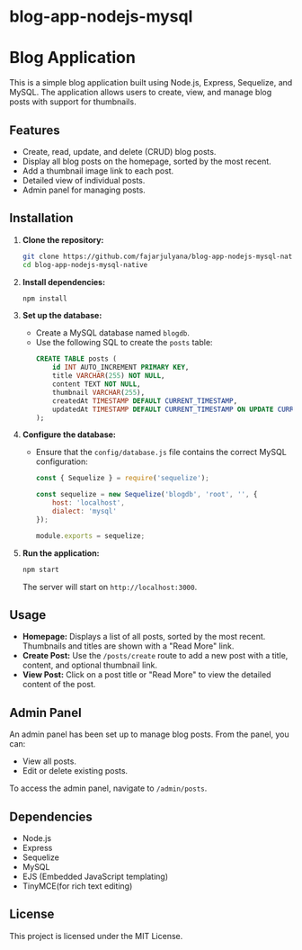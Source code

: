 # blog-app-nodejs-mysql
# Blog Application

This is a simple blog application built using Node.js, Express, Sequelize, and MySQL. The application allows users to create, view, and manage blog posts with support for thumbnails.

## Features

- Create, read, update, and delete (CRUD) blog posts.
- Display all blog posts on the homepage, sorted by the most recent.
- Add a thumbnail image link to each post.
- Detailed view of individual posts.
- Admin panel for managing posts.

## Installation

1. **Clone the repository:**
   ```bash
   git clone https://github.com/fajarjulyana/blog-app-nodejs-mysql-native.git
   cd blog-app-nodejs-mysql-native
   ```

2. **Install dependencies:**
   ```bash
   npm install
   ```

3. **Set up the database:**

   - Create a MySQL database named `blogdb`.
   - Use the following SQL to create the `posts` table:
     ```sql
     CREATE TABLE posts (
         id INT AUTO_INCREMENT PRIMARY KEY,
         title VARCHAR(255) NOT NULL,
         content TEXT NOT NULL,
         thumbnail VARCHAR(255),
         createdAt TIMESTAMP DEFAULT CURRENT_TIMESTAMP,
         updatedAt TIMESTAMP DEFAULT CURRENT_TIMESTAMP ON UPDATE CURRENT_TIMESTAMP
     );
     ```

4. **Configure the database:**

   - Ensure that the `config/database.js` file contains the correct MySQL configuration:
     ```javascript
     const { Sequelize } = require('sequelize');

     const sequelize = new Sequelize('blogdb', 'root', '', {
         host: 'localhost',
         dialect: 'mysql'
     });

     module.exports = sequelize;
     ```

5. **Run the application:**
   ```bash
   npm start
   ```

   The server will start on `http://localhost:3000`.

## Usage

- **Homepage:** Displays a list of all posts, sorted by the most recent. Thumbnails and titles are shown with a "Read More" link.
- **Create Post:** Use the `/posts/create` route to add a new post with a title, content, and optional thumbnail link.
- **View Post:** Click on a post title or "Read More" to view the detailed content of the post.

## Admin Panel

An admin panel has been set up to manage blog posts. From the panel, you can:

- View all posts.
- Edit or delete existing posts.

To access the admin panel, navigate to `/admin/posts`.

## Dependencies

- Node.js
- Express
- Sequelize
- MySQL
- EJS (Embedded JavaScript templating)
- TinyMCE(for rich text editing)

## License

This project is licensed under the MIT License.
